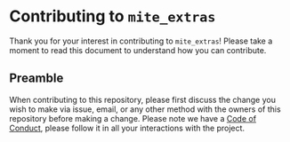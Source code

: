 # Contributing to `mite_extras`

Thank you for your interest in contributing to `mite_extras`! Please take a moment to
read this document to understand how you can contribute.

## Preamble

When contributing to this repository, please first discuss the change you wish to
make via issue, email, or any other method with the owners of this repository
before making a change. Please note we have a [Code of Conduct](CODE_OF_CONDUCT.md),
please follow it in all your interactions with the project.
